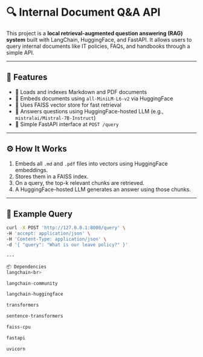 # 🔍 Internal Document Q&A API

This project is a **local retrieval-augmented question answering (RAG) system** built with LangChain, HuggingFace, and FastAPI. It allows users to query internal documents like IT policies, FAQs, and handbooks through a simple API.

---

## 🚀 Features

- 📂 Loads and indexes Markdown and PDF documents
- 🧠 Embeds documents using `all-MiniLM-L6-v2` via HuggingFace
- 🔎 Uses FAISS vector store for fast retrieval
- 💬 Answers questions using HuggingFace-hosted LLM (e.g., `mistralai/Mistral-7B-Instruct`)
- 🧪 Simple FastAPI interface at `POST /query`

---


## ⚙️ How It Works

1. Embeds all `.md` and `.pdf` files into vectors using HuggingFace embeddings.
2. Stores them in a FAISS index.
3. On a query, the top-k relevant chunks are retrieved.
4. A HuggingFace-hosted LLM generates an answer using those chunks.

---

## 🧪 Example Query

```bash
curl -X POST 'http://127.0.0.1:8000/query' \
-H 'accept: application/json' \
-H 'Content-Type: application/json' \
-d '{ "query": "What is our leave policy?" }'

---

📦 Dependencies
langchain<br>

langchain-community

langchain-huggingface

transformers

sentence-transformers

faiss-cpu

fastapi

uvicorn
